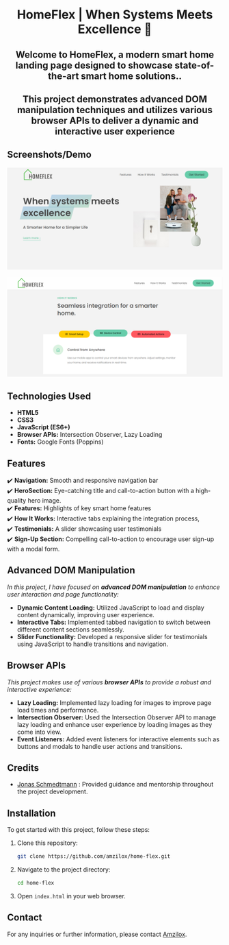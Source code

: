 <h1 align="center">HomeFlex | When Systems Meets Excellence 🌟</h1>

<h2 align="center">
Welcome to HomeFlex, a modern smart home landing page designed to showcase state-of-the-art smart home solutions..
</h2>

<h2 align="center">
This project demonstrates advanced DOM manipulation techniques and utilizes various browser APIs to deliver a dynamic and interactive user experience
</h2>

## Screenshots/Demo

![Screenshot 1](./screenshots/Screenshot%202024-08-05%20222404.png)

![Screenshot 2](./screenshots/Screenshot%202024-08-05%20222545.png)

## Technologies Used

- **HTML5**
- **CSS3**
- **JavaScript (ES6+)**
- **Browser APIs:** Intersection Observer, Lazy Loading
- **Fonts:** Google Fonts (Poppins)

## Features

✔️ **Navigation:** Smooth and responsive navigation bar\
✔️ **HeroSection:** Eye-catching title and call-to-action button with a high-quality hero image.\
✔️ **Features:** Highlights of key smart home features \
✔️ **How It Works:** Interactive tabs explaining the integration process,\
✔️ **Testimonials:** A slider showcasing user testimonials\
✔️ **Sign-Up Section:** Compelling call-to-action to encourage user sign-up with a modal form.

## Advanced DOM Manipulation

_In this project, I have focused on **advanced DOM manipulation** to enhance user interaction and page functionality:_

- **Dynamic Content Loading:** Utilized JavaScript to load and display content dynamically, improving user experience.
- **Interactive Tabs:** Implemented tabbed navigation to switch between different content sections seamlessly.
- **Slider Functionality:** Developed a responsive slider for testimonials using JavaScript to handle transitions and navigation.

## Browser APIs

_This project makes use of various **browser APIs** to provide a robust and interactive experience:_

- **Lazy Loading:** Implemented lazy loading for images to improve page load times and performance.
- **Intersection Observer:** Used the Intersection Observer API to manage lazy loading and enhance user experience by loading images as they come into view.
- **Event Listeners:** Added event listeners for interactive elements such as buttons and modals to handle user actions and transitions.

## Credits

- [Jonas Schmedtmann](https://github.com/jonasschmedtmann) : Provided guidance and mentorship throughout the project development.

## Installation

To get started with this project, follow these steps:

1. Clone this repository:

   ```sh
   git clone https://github.com/amzilox/home-flex.git
   ```

2. Navigate to the project directory:

   ```bash
   cd home-flex
   ```

3. Open `index.html` in your web browser.

## Contact

For any inquiries or further information, please contact [Amzilox](wa.link/7j1ygm).

